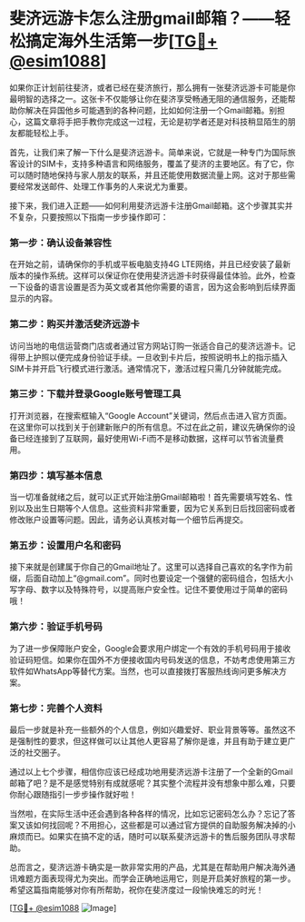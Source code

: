 # 斐济远游卡怎么注册gmail邮箱？——轻松搞定海外生活第一步[[TG💪+ @esim1088](https://t.me/s/esim1088)]

如果你正计划前往斐济，或者已经在斐济旅行，那么拥有一张斐济远游卡可能是你最明智的选择之一。这张卡不仅能够让你在斐济享受畅通无阻的通信服务，还能帮助你解决在异国他乡可能遇到的各种问题，比如如何注册一个Gmail邮箱。别担心，这篇文章将手把手教你完成这一过程，无论是初学者还是对科技稍显陌生的朋友都能轻松上手。

首先，让我们来了解一下什么是斐济远游卡。简单来说，它就是一种专门为国际旅客设计的SIM卡，支持多种语言和网络服务，覆盖了斐济的主要地区。有了它，你可以随时随地保持与家人朋友的联系，并且还能使用数据流量上网。这对于那些需要经常发送邮件、处理工作事务的人来说尤为重要。

接下来，我们进入正题——如何利用斐济远游卡注册Gmail邮箱。这个步骤其实并不复杂，只要按照以下指南一步步操作即可：

### 第一步：确认设备兼容性

在开始之前，请确保你的手机或平板电脑支持4G LTE网络，并且已经安装了最新版本的操作系统。这样可以保证你在使用斐济远游卡时获得最佳体验。此外，检查一下设备的语言设置是否为英文或者其他你需要的语言，因为这会影响到后续界面显示的内容。

### 第二步：购买并激活斐济远游卡

访问当地的电信运营商门店或者通过官方网站订购一张适合自己的斐济远游卡。记得带上护照以便完成身份验证手续。一旦收到卡片后，按照说明书上的指示插入SIM卡并开启飞行模式进行激活。通常情况下，激活过程只需几分钟就能完成。

### 第三步：下载并登录Google账号管理工具

打开浏览器，在搜索框输入“Google Account”关键词，然后点击进入官方页面。在这里你可以找到关于创建新账户的所有信息。不过在此之前，建议先确保你的设备已经连接到了互联网，最好使用Wi-Fi而不是移动数据，这样可以节省流量费用。

### 第四步：填写基本信息

当一切准备就绪之后，就可以正式开始注册Gmail邮箱啦！首先需要填写姓名、性别以及出生日期等个人信息。这些资料非常重要，因为它关系到日后找回密码或者修改账户设置等问题。因此，请务必认真核对每一个细节后再提交。

### 第五步：设置用户名和密码

接下来就是创建属于你自己的Gmail地址了。这里可以选择自己喜欢的名字作为前缀，后面自动加上“@gmail.com”。同时也要设定一个强健的密码组合，包括大小写字母、数字以及特殊符号，以提高账户安全性。记住不要使用过于简单的密码哦！

### 第六步：验证手机号码

为了进一步保障账户安全，Google会要求用户绑定一个有效的手机号码用于接收验证码短信。如果你在国外不方便接收国内号码发送的信息，不妨考虑使用第三方软件如WhatsApp等替代方案。当然，也可以直接拨打客服热线询问更多解决方案。

### 第七步：完善个人资料

最后一步就是补充一些额外的个人信息，例如兴趣爱好、职业背景等等。虽然这不是强制性的要求，但这样做可以让其他人更容易了解你是谁，并且有助于建立更广泛的社交圈子。

通过以上七个步骤，相信你应该已经成功地用斐济远游卡注册了一个全新的Gmail邮箱了吧？是不是感觉特别有成就感呢？其实整个流程并没有想象中那么难，只要你耐心跟随指引一步步操作就好啦！

当然啦，在实际生活中还会遇到各种各样的情况，比如忘记密码怎么办？忘记了答案又该如何找回呢？不用担心，这些都是可以通过官方提供的自助服务解决掉的小麻烦而已。如果实在搞不定的话，随时可以联系斐济远游卡的售后服务团队寻求帮助。

总而言之，斐济远游卡确实是一款非常实用的产品，尤其是在帮助用户解决海外通讯难题方面表现得尤为突出。而学会正确地运用它，则是开启美好旅程的第一步。希望这篇指南能够对你有所帮助，祝你在斐济度过一段愉快难忘的时光！

[[TG💪+ @esim1088](https://t.me/s/esim1088) ![Image](https://i.postimg.cc/4NQfJmqS/Snipaste-2025-05-13-00-14-12.png)]